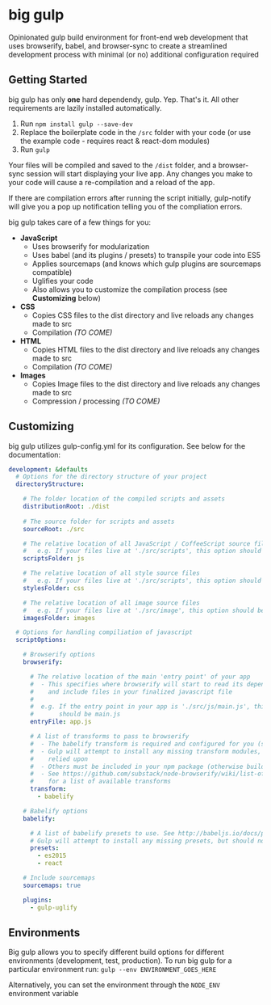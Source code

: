 # big gulp
Opinionated gulp build environment for front-end web development that uses browserify, babel, and browser-sync to create a streamlined development process with minimal (or no) additional configuration required

## Getting Started
big gulp has only __one__ hard dependendy, gulp. Yep. That's it. All other requirements are lazily installed automatically.

1. Run `npm install gulp --save-dev`
2. Replace the boilerplate code in the `/src` folder with your code (or use the example code - requires react & react-dom modules)
3. Run `gulp`

Your files will be compiled and saved to the `/dist` folder, and a browser-sync session will start displaying your live app. Any changes you make to your code will cause a re-compilation and a reload of the app.

If there are compilation errors after running the script initially, gulp-notify will give you a pop up notification telling you of the compliation errors.

big gulp takes care of a few things for you:
- __JavaScript__
  - Uses browserify for modularization
  - Uses babel (and its plugins / presets) to transpile your code into ES5
  - Applies sourcemaps (and knows which gulp plugins are sourcemaps compatible)
  - Uglifies your code
  - Also allows you to customize the compilation process (see __Customizing__ below)
- __CSS__
  - Copies CSS files to the dist directory and live reloads any changes made to src
  - Compilation *(TO COME)*
- __HTML__
  - Copies HTML files to the dist directory and live reloads any changes made to src
  - Compilation *(TO COME)*
- __Images__
  - Copies Image files to the dist directory and live reloads any changes made to src
  - Compression / processing *(TO COME)*

## Customizing
big gulp utilizes gulp-config.yml for its configuration. See below for the documentation:

```yaml
development: &defaults
  # Options for the directory structure of your project
  directoryStructure:

    # The folder location of the compiled scripts and assets
    distributionRoot: ./dist 
    
    # The source folder for scripts and assets    
    sourceRoot: ./src 

    # The relative location of all JavaScript / CoffeeScript source files
    #   e.g. If your files live at './src/scripts', this option should be 'scripts'
    scriptsFolder: js 

    # The relative location of all style source files
    #   e.g. If your files live at './src/scripts', this option should be 'scripts'
    stylesFolder: css

    # The relative location of all image source files
    #   e.g. If your files live at './src/image', this option should be 'scripts'
    imagesFolder: images

  # Options for handling compiliation of javascript
  scriptOptions:

    # Browserify options
    browserify:

      # The relative location of the main 'entry point' of your app
      #  - This specifies where browserify will start to read its dependency graph
      #    and include files in your finalized javascript file
      #
      #  e.g. If the entry point in your app is './src/js/main.js', this option 
      #       should be main.js
      entryFile: app.js

      # A list of transforms to pass to browserify
      #  - The babelify transform is required and configured for you (see below)
      #  - Gulp will attempt to install any missing transform modules, but should not be
      #    relied upon
      #  - Others must be included in your npm package (otherwise build will fail)
      #  - See https://github.com/substack/node-browserify/wiki/list-of-transforms
      #    for a list of available transforms
      transform:
        - babelify

    # Babelify options
    babelify:

      # A list of babelify presets to use. See http://babeljs.io/docs/plugins/ for more details
      # Gulp will attempt to install any missing presets, but should not be relied upon
      presets:
        - es2015
        - react

    # Include sourcemaps
    sourcemaps: true

    plugins:
      - gulp-uglify
```
## Environments
Big gulp allows you to specify different build options for different environments (development, test, production). To run big gulp for a particular environment run:
`gulp --env ENVIRONMENT_GOES_HERE`

Alternatively, you can set the environment through the `NODE_ENV` environment variable
  


